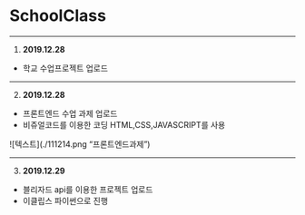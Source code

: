 # SchoolClass

<hr/>

1. **2019.12.28**
* 학교 수업프로젝트 업로드

<hr/>

2. **2019.12.28**
* 프론트엔드 수업 과제 업로드
* 비쥬얼코드를 이용한 코딩 HTML,CSS,JAVASCRIPT를 사용

![텍스트](./111214.png “프론트엔드과제”) 

<hr/>

3. **2019.12.29**
* 블리자드 api를 이용한 프로젝트 업로드
* 이클립스 파이썬으로 진행